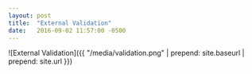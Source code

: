 ```yaml
---
layout: post
title:  "External Validation"
date:   2016-09-02 11:57:00 -0500
---
```


![External Validation]({{ "/media/validation.png" | prepend: site.baseurl | prepend: site.url }})
